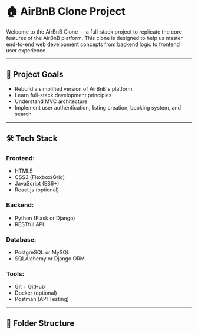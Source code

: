 # 🏠 AirBnB Clone Project

Welcome to the AirBnB Clone — a full-stack project to replicate the core features of the AirBnB platform. This clone is designed to help us master end-to-end web development concepts from backend logic to frontend user experience.

---

## 🌟 Project Goals

- Rebuild a simplified version of AirBnB's platform
- Learn full-stack development principles
- Understand MVC architecture
- Implement user authentication, listing creation, booking system, and search

---

## 🛠️ Tech Stack

### Frontend:
- HTML5
- CSS3 (Flexbox/Grid)
- JavaScript (ES6+)
- React.js (optional)

### Backend:
- Python (Flask or Django)
- RESTful API

### Database:
- PostgreSQL or MySQL
- SQLAlchemy or Django ORM

### Tools:
- Git + GitHub
- Docker (optional)
- Postman (API Testing)

---

## 📂 Folder Structure


